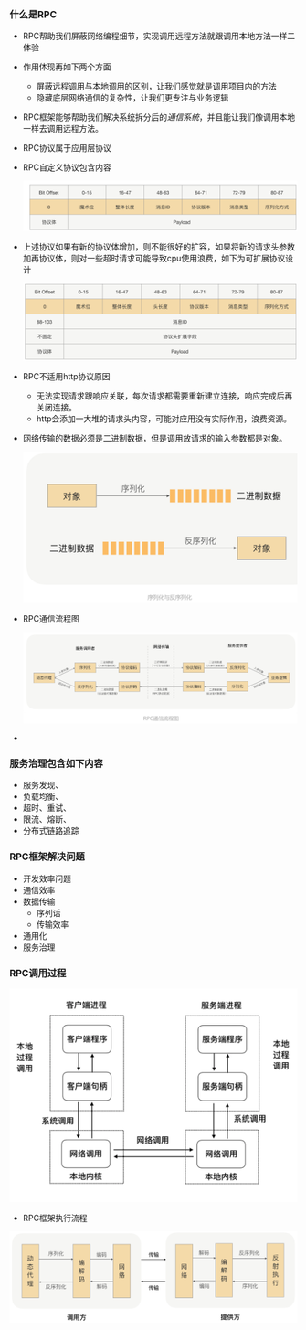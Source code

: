 ### 什么是RPC

- RPC帮助我们屏蔽网络编程细节，实现调用远程方法就跟调用本地方法一样二体验

- 作用体现再如下两个方面

  - 屏蔽远程调用与本地调用的区别，让我们感觉就是调用项目内的方法
  - 隐藏底层网络通信的复杂性，让我们更专注与业务逻辑

- RPC框架能够帮助我们解决系统拆分后的*通信系统*，并且能让我们像调用本地一样去调用远程方法。

- RPC协议属于应用层协议

- RPC自定义协议包含内容

  ![image-20200620233917848](assets/image-20200620233917848.png)

- 上述协议如果有新的协议体增加，则不能很好的扩容，如果将新的请求头参数加再协议体，则对一些超时请求可能导致cpu使用浪费，如下为可扩展协议设计

  ![image-20200620234404748](assets/image-20200620234404748.png)

- RPC不适用http协议原因

  - 无法实现请求跟响应关联，每次请求都需要重新建立连接，响应完成后再关闭连接。
  - http会添加一大堆的请求头内容，可能对应用没有实际作用，浪费资源。

- 网络传输的数据必须是二进制数据，但是调用放请求的输入参数都是对象。

  ![image-20200624203052245](assets/image-20200624203052245.png)

- RPC通信流程图

  ![image-20200624203246336](assets/image-20200624203246336.png)

- 

### 服务治理包含如下内容

- 服务发现、
- 负载均衡、
- 超时、重试、
- 限流、熔断、
- 分布式链路追踪

### RPC框架解决问题

- 开发效率问题
- 通信效率
- 数据传输
  - 序列话
  - 传输效率
- 通用化
- 服务治理



### RPC调用过程

![img](assets/170df437fd3d3424)

- RPC框架执行流程

![image-20200620230633091](assets/image-20200620230633091.png)